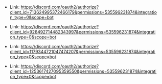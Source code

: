 * Link: https://discord.com/oauth2/authorize?client_id=713624995372466179&permissions=535596231874&integration_type=0&scope=bot

* Link: https://discord.com/oauth2/authorize?client_id=928492714482343997&permissions=535596231874&integration_type=0&scope=bot

* Link: https://discord.com/oauth2/authorize?client_id=1179344721047474207&permissions=535596231874&integration_type=0&scope=bot

* Link: https://discord.com/oauth2/authorize?client_id=1253617427095359550&permissions=535596231874&integration_type=0&scope=bot
   